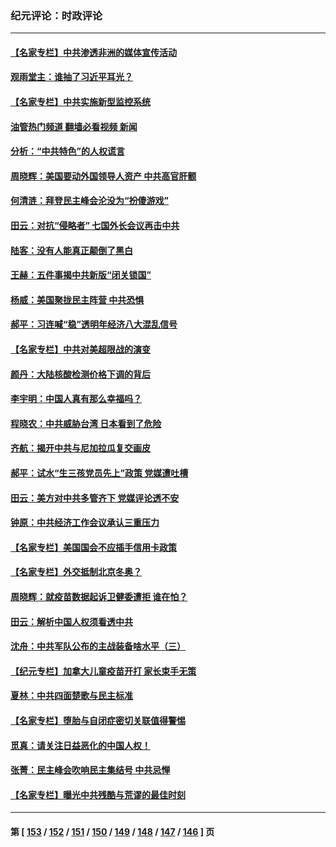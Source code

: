 ### 纪元评论：时政评论
---
#### [【名家专栏】中共渗透非洲的媒体宣传活动](../../pages/nsc1025/n13434593.md?12140330) 
#### [观雨堂主：谁抽了习近平耳光？](../../pages/nsc1025/n13434167.md?12140330) 
#### [【名家专栏】中共实施新型监控系统](../../pages/nsc1025/n13432545.md?12140330) 
#### [油管热门频道 翻墙必看视频 新闻](ok?12140330)
#### [分析：“中共特色”的人权谎言](../../pages/nsc1025/n13432541.md?12140330) 
#### [周晓辉：美国要动外国领导人资产 中共高官肝颤](../../pages/nsc1025/n13432718.md?12140330) 
#### [何清涟：拜登民主峰会沦没为“扮傻游戏”](../../pages/nsc1025/n13432293.md?12140330) 
#### [田云：对抗“侵略者” 七国外长会议再击中共](../../pages/nsc1025/n13432010.md?12140330) 
#### [陆客：没有人能真正颠倒了黑白](../../pages/nsc1025/n13432210.md?12140330) 
#### [王赫：五件事揭中共新版“闭关锁国”](../../pages/nsc1025/n13432099.md?12140330) 
#### [杨威：美国聚拢民主阵营 中共恐惧](../../pages/nsc1025/n13431861.md?12140330) 
#### [郝平：习连喊“稳”透明年经济八大混乱信号](../../pages/nsc1025/n13431494.md?12140330) 
#### [【名家专栏】中共对美超限战的演变](../../pages/nsc1025/n13431279.md?12140330) 
#### [颜丹：大陆核酸检测价格下调的背后](../../pages/nsc1025/n13431437.md?12140330) 
#### [李宇明：中国人真有那么幸福吗？](../../pages/nsc1025/n13431452.md?12140330) 
#### [程晓农：中共威胁台湾 日本看到了危险](../../pages/nsc1025/n13431441.md?12140330) 
#### [齐航：揭开中共与尼加拉瓜复交画皮](../../pages/nsc1025/n13431419.md?12140330) 
#### [郝平：试水“生三孩党员先上”政策 党媒遭吐槽](../../pages/nsc1025/n13431388.md?12140330) 
#### [田云：美方对中共多管齐下 党媒评论透不安](../../pages/nsc1025/n13430819.md?12140330) 
#### [钟原：中共经济工作会议承认三重压力](../../pages/nsc1025/n13430325.md?12140330) 
#### [【名家专栏】美国国会不应插手信用卡政策](../../pages/nsc1025/n13429449.md?12140330) 
#### [【名家专栏】外交抵制北京冬奥？](../../pages/nsc1025/n13429457.md?12140330) 
#### [周晓辉：就疫苗数据起诉卫健委遭拒 谁在怕？](../../pages/nsc1025/n13429764.md?12140330) 
#### [田云：解析中国人权须看透中共](../../pages/nsc1025/n13428756.md?12140330) 
#### [沈舟：中共军队公布的主战装备啥水平（三）](../../pages/nsc1025/n13427425.md?12140330) 
#### [【纪元专栏】加拿大儿童疫苗开打 家长束手无策](../../pages/nsc1025/n13427867.md?12140330) 
#### [夏林：中共四面楚歌与民主标准](../../pages/nsc1025/n13427705.md?12140330) 
#### [【名家专栏】堕胎与自闭症密切关联值得警惕](../../pages/nsc1025/n13426990.md?12140330) 
#### [觅真：请关注日益恶化的中国人权！](../../pages/nsc1025/n13427493.md?12140330) 
#### [张菁：民主峰会吹响民主集结号 中共忌惮](../../pages/nsc1025/n13427458.md?12140330) 
#### [【名家专栏】曝光中共残酷与荒谬的最佳时刻](../../pages/nsc1025/n13427052.md?12140330) 

---
#### 第 [ [153](./153.md?12140330) / [152](./152.md?12140330) / [151](./151.md?12140330) / [150](./150.md?12140330) / [149](./149.md?12140330) / [148](./148.md?12140330) / [147](./147.md?12140330) / [146](./146.md?12140330) ] 页

